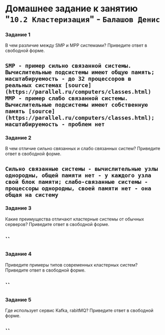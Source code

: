 # Домашнее задание к занятию "`10.2 Кластеризация`" - `Балашов Денис`  
   
### Задание 1
В чем различие между SMP и MPP системами?
Приведите ответ в свободной форме.

`SMP - пример сильно связанной системы. Вычислительные подсистемы имеют общую память; масштабируемость - до 32 процессоров в реальных системах [source](https://parallel.ru/computers/classes.html)`
`MMP - пример слабо связанной системы. Вычислительные подсистемы имеют собственную память [source](https://parallel.ru/computers/classes.html); масштабируемость - проблем нет`
---

### Задание 2
В чем отличие сильно связанных и слабо связанных систем?
Приведите ответ в свободной форме.

`Сильно связанные системы - вычислительные узлы однородны, общей памяти нет - у каждого узла свой блок памяти; слабо-связанные системы - процессоры однородны, своей памяти нет - она общая на систему`
---

### Задание 3
Какие преимущества отличают кластерные системы от обычных серверов?
Приведите ответ в свободной форме.

``
---
### Задание 4
Приведите примеры типов современных кластерных систем?
Приведите ответ в свободной форме.

``
---
### Задание 5
Где использует сервис Kafka, rabitMQ?
Приведите ответ в свободной форме.

``
---